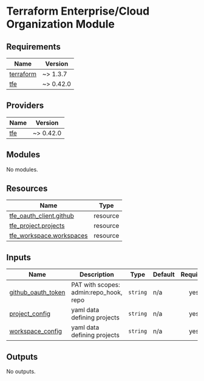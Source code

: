 # Terraform Enterprise/Cloud Organization Module

<!-- BEGINNING OF PRE-COMMIT-TERRAFORM DOCS HOOK -->
## Requirements

| Name | Version |
|------|---------|
| <a name="requirement_terraform"></a> [terraform](#requirement\_terraform) | ~> 1.3.7 |
| <a name="requirement_tfe"></a> [tfe](#requirement\_tfe) | ~> 0.42.0 |

## Providers

| Name | Version |
|------|---------|
| <a name="provider_tfe"></a> [tfe](#provider\_tfe) | ~> 0.42.0 |

## Modules

No modules.

## Resources

| Name | Type |
|------|------|
| [tfe_oauth_client.github](https://registry.terraform.io/providers/hashicorp/tfe/latest/docs/resources/oauth_client) | resource |
| [tfe_project.projects](https://registry.terraform.io/providers/hashicorp/tfe/latest/docs/resources/project) | resource |
| [tfe_workspace.workspaces](https://registry.terraform.io/providers/hashicorp/tfe/latest/docs/resources/workspace) | resource |

## Inputs

| Name | Description | Type | Default | Required |
|------|-------------|------|---------|:--------:|
| <a name="input_github_oauth_token"></a> [github\_oauth\_token](#input\_github\_oauth\_token) | PAT with scopes: admin:repo\_hook, repo | `string` | n/a | yes |
| <a name="input_project_config"></a> [project\_config](#input\_project\_config) | yaml data defining projects | `string` | n/a | yes |
| <a name="input_workspace_config"></a> [workspace\_config](#input\_workspace\_config) | yaml data defining projects | `string` | n/a | yes |

## Outputs

No outputs.
<!-- END OF PRE-COMMIT-TERRAFORM DOCS HOOK -->
